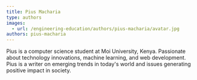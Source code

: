```yaml
---
title: Pius Macharia
type: authors
images:
  - url: /engineering-education/authors/pius-macharia/avatar.jpg
authors: pius-macharia
---
```

Pius is a computer science student at Moi University, Kenya. Passionate about technology innovations, machine learning, and web development. Pius is a writer on emerging trends in today's world and issues generating positive impact in society.
